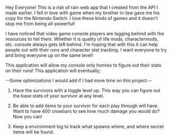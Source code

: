 Hey Everyone! This is a risk of rain web app that I created from the API I made earlier. I fell in love with game when my brother in-law gave me his copy for the Nintendo Switch. I love these kinds of games and it doesn't stop me from being all-powerful! 

I have noticed that video game console players are lagging behind with the resources to hel them. Whether it is quality of life mods, charactermods, etc. console always gets left behind. I'm hoping that with this it can help people out with their runs and character stat tracking. I want everyone to try and bring everyone up on the same level!

This application will allow my console only homies to figure out their stats on their runs!
This application will eventually;



--Some optimizations I would add if I had more time on this project.--

1. Have the survivors with a toggle level up. This way you can figure out the base stats of your survivor at any level.

2. Be able to add items to your survivor for each play through will have. Want to have 400 crowbars to see how much damage you would do? Now you can!

3. Keep a environment log to track what spawns where, and where secret items will be found.
